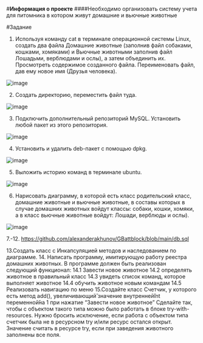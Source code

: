 #**Информация о проекте**
####Необходимо организовать систему учета для питомника в котором живут домашние и вьючные животные

#Задание
1. Используя команду cat в терминале операционной системы Linux, создать
два файла Домашние животные (заполнив файл собаками, кошками,
хомяками) и Вьючные животными заполнив файл Лошадьми, верблюдами и
ослы), а затем объединить их. Просмотреть содержимое созданного файла.
Переименовать файл, дав ему новое имя (Друзья человека).

![image](https://github.com/alexanderakhunov/GBattblock/assets/121312392/901cb84f-74f1-4d1c-9636-520d79b33cf7)

2. Создать директорию, переместить файл туда.

![image](https://github.com/alexanderakhunov/GBattblock/assets/121312392/717e31e4-c08a-492f-b5e2-0e382772a471)
   
3. Подключить дополнительный репозиторий MySQL. Установить любой пакет
из этого репозитория.

![image](https://github.com/alexanderakhunov/GBattblock/assets/121312392/9e8fca59-e029-4916-a2d1-057ced3c6ca8)

4. Установить и удалить deb-пакет с помощью dpkg.

![image](https://github.com/alexanderakhunov/GBattblock/assets/121312392/b212db30-42ba-49a4-91e5-678e42036909)

5. Выложить историю команд в терминале ubuntu.

![image](https://github.com/alexanderakhunov/GBattblock/assets/121312392/75eb0edb-41f6-4a04-96ba-358c7cf563b8)
   
6. Нарисовать диаграмму, в которой есть класс родительский класс, домашние
животные и вьючные животные, в составы которых в случае домашних
животных войдут классы: собаки, кошки, хомяки, а в класс вьючные животные
войдут: Лошади, верблюды и ослы).

![image](https://github.com/alexanderakhunov/GBattblock/assets/121312392/5e976cce-f6b2-4c67-aeff-a486da45ab53)

7.-12. https://github.com/alexanderakhunov/GBattblock/blob/main/db.sql
   
13.Создать класс с Инкапсуляцией методов и наследованием по диаграмме.
14. Написать программу, имитирующую работу реестра домашних животных.
В программе должен быть реализован следующий функционал:
14.1 Завести новое животное
14.2 определять животное в правильный класс
14.3 увидеть список команд, которое выполняет животное
14.4 обучить животное новым командам
14.5 Реализовать навигацию по меню
15.Создайте класс Счетчик, у которого есть метод add(), увеличивающий̆
значение внутренней̆int переменной̆на 1 при нажатие “Завести новое
животное” Сделайте так, чтобы с объектом такого типа можно было работать в
блоке try-with-resources. Нужно бросить исключение, если работа с объектом
типа счетчик была не в ресурсном try и/или ресурс остался открыт. Значение
считать в ресурсе try, если при заведения животного заполнены все поля.
